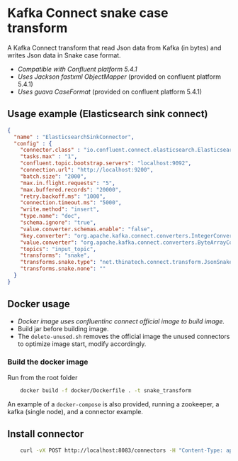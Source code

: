 # Kafka Connect snake case transform
A Kafka Connect transform that read Json data from Kafka (in bytes) and writes Json data in Snake case format.

* _Compatible with Confluent platform 5.4.1_
* _Uses Jackson fastxml ObjectMapper_ (provided on confluent platform 5.4.1)
* _Uses guava CaseFormat_ (provided on confluent platform 5.4.1)

## Usage example (Elasticsearch sink connect)

`````json
{
  "name" : "ElasticsearchSinkConnector",
  "config" : {
    "connector.class" : "io.confluent.connect.elasticsearch.ElasticsearchSinkConnector",
    "tasks.max" : "1",
    "confluent.topic.bootstrap.servers": "localhost:9092",
    "connection.url": "http://localhost:9200",
    "batch.size": "2000",
    "max.in.flight.requests": "5",
    "max.buffered.records": "20000",
    "retry.backoff.ms": "1000",
    "connection.timeout.ms": "5000",
    "write.method": "insert",
    "type.name": "doc",
    "schema.ignore": "true",
    "value.converter.schemas.enable": "false",
    "key.converter": "org.apache.kafka.connect.converters.IntegerConverter",
    "value.converter": "org.apache.kafka.connect.converters.ByteArrayConverter",
    "topics": "input_topic",
    "transforms": "snake",
    "transforms.snake.type": "net.thinatech.connect.transform.JsonSnakeMapper",
    "transforms.snake.none": ""
  }
}
`````

## Docker usage

* _Docker image uses _confluentinc_ connect official image to build image._
* Build jar before building image.
* The `delete-unused.sh` removes the official image the unused connectors to optimize image start, modify accordingly.

### Build the docker image
Run from the root folder
````bash
    docker build -f docker/Dockerfile . -t snake_transform
````

An example of a `docker-compose` is also provided, running a zookeeper, a kafka (single node), and a connector example.

## Install connector

````bash
    curl -vX POST http://localhost:8083/connectors -H "Content-Type: application/json" -d @example-config-es.json
````
